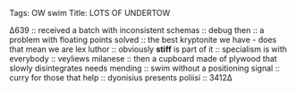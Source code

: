 Tags: OW swim
Title: LOTS OF UNDERTOW
  
∆639 :: received a batch with inconsistent schemas :: debug then :: a problem with floating points solved :: the best kryptonite we have - does that mean we are lex luthor :: obviously **stiff** is part of it :: specialism is with everybody :: veyliews milanese :: then a cupboard made of plywood that slowly disintegrates needs mending :: swim without a positioning signal :: curry for those that help :: dyonisius presents poliisi :: 3412∆